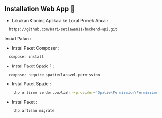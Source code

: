 ## Installation Web App 📌

- Lakukan Kloning Aplikasi ke Lokal Proyek Anda :
```bash
  https://github.com/Hari-setiawan11/backend-api.git

```

Install Paket :
- Instal Paket Composer :
```bash
  composer install

```
- Instal Paket Spatie 1 :
```bash
  composer require spatie/laravel-permission
```
- Instal Paket Spatie :
```bash
    php artisan vendor:publish --provider="Spatie\Permission\PermissionServiceProvider"
```
- Instal Paket :
```bash
    php artisan migrate
```
